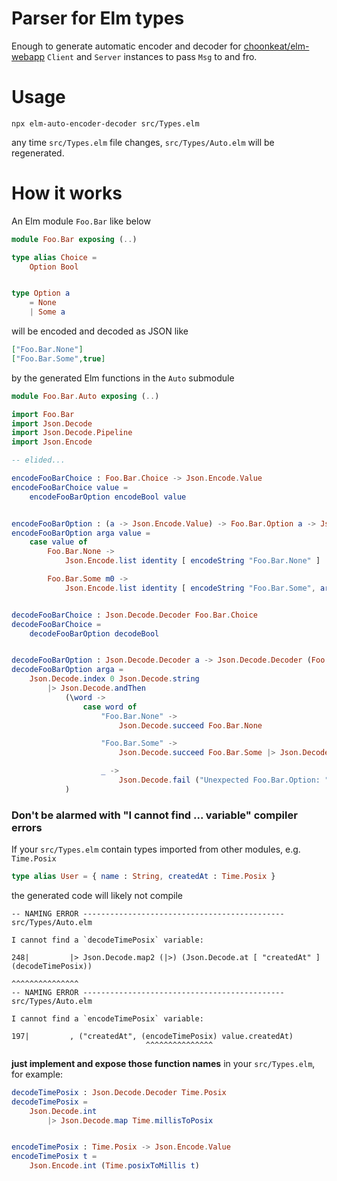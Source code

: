 # Parser for Elm types

Enough to generate automatic encoder and decoder for [choonkeat/elm-webapp](https://github.com/choonkeat/elm-webapp#readme) `Client` and `Server` instances to pass `Msg` to and fro.

# Usage

```
npx elm-auto-encoder-decoder src/Types.elm
```

any time `src/Types.elm` file changes, `src/Types/Auto.elm` will be regenerated.

# How it works

An Elm module `Foo.Bar` like below

``` elm
module Foo.Bar exposing (..)

type alias Choice =
    Option Bool


type Option a
    = None
    | Some a
```

will be encoded and decoded as JSON like


```json
["Foo.Bar.None"]
["Foo.Bar.Some",true]
```

by the generated Elm functions in the `Auto` submodule

``` elm
module Foo.Bar.Auto exposing (..)

import Foo.Bar
import Json.Decode
import Json.Decode.Pipeline
import Json.Encode

-- elided...

encodeFooBarChoice : Foo.Bar.Choice -> Json.Encode.Value
encodeFooBarChoice value =
    encodeFooBarOption encodeBool value


encodeFooBarOption : (a -> Json.Encode.Value) -> Foo.Bar.Option a -> Json.Encode.Value
encodeFooBarOption arga value =
    case value of
        Foo.Bar.None ->
            Json.Encode.list identity [ encodeString "Foo.Bar.None" ]

        Foo.Bar.Some m0 ->
            Json.Encode.list identity [ encodeString "Foo.Bar.Some", arga m0 ]


decodeFooBarChoice : Json.Decode.Decoder Foo.Bar.Choice
decodeFooBarChoice =
    decodeFooBarOption decodeBool


decodeFooBarOption : Json.Decode.Decoder a -> Json.Decode.Decoder (Foo.Bar.Option a)
decodeFooBarOption arga =
    Json.Decode.index 0 Json.Decode.string
        |> Json.Decode.andThen
            (\word ->
                case word of
                    "Foo.Bar.None" ->
                        Json.Decode.succeed Foo.Bar.None

                    "Foo.Bar.Some" ->
                        Json.Decode.succeed Foo.Bar.Some |> Json.Decode.map2 (|>) (Json.Decode.index 1 arga)

                    _ ->
                        Json.Decode.fail ("Unexpected Foo.Bar.Option: " ++ word)
            )
```


### Don't be alarmed with "I cannot find ... variable" compiler errors

If your `src/Types.elm` contain types imported from other modules, e.g. `Time.Posix`

```elm
type alias User = { name : String, createdAt : Time.Posix }
```

the generated code will likely not compile

```
-- NAMING ERROR --------------------------------------------- src/Types/Auto.elm

I cannot find a `decodeTimePosix` variable:

248|         |> Json.Decode.map2 (|>) (Json.Decode.at [ "createdAt" ] (decodeTimePosix))
                                                                       ^^^^^^^^^^^^^^^
-- NAMING ERROR --------------------------------------------- src/Types/Auto.elm

I cannot find a `encodeTimePosix` variable:

197|         , ("createdAt", (encodeTimePosix) value.createdAt)
                              ^^^^^^^^^^^^^^^
```

**just implement and expose those function names** in your `src/Types.elm`, for example:

``` elm
decodeTimePosix : Json.Decode.Decoder Time.Posix
decodeTimePosix =
    Json.Decode.int
        |> Json.Decode.map Time.millisToPosix


encodeTimePosix : Time.Posix -> Json.Encode.Value
encodeTimePosix t =
    Json.Encode.int (Time.posixToMillis t)
```
